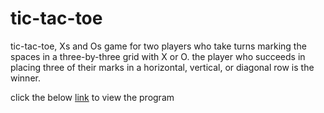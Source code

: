 # tic-tac-toe

tic-tac-toe, Xs and Os game for two players who take turns marking the spaces in a three-by-three grid with X or O. 
the player who succeeds in placing three of their marks in a horizontal, vertical, or diagonal row is the winner.

click the below <a href="https://teja0o8.github.io/tic-tac-toe/src/" target="_blank" class="logo">link</a> to view the program



